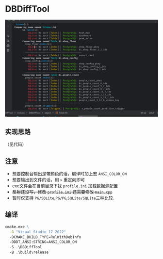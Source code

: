 ﻿# DBDiffTool

![diff_res](/static/diff_res.png)

## 实现思路

（见代码）

## 注意

- 想要控制台输出是带颜色的话，编译时加上宏 `ANSI_COLOR_ON`
- 想要输出到文件的话，用 `>` 重定向即可
- exe文件会在当前目录下找 `profile.ini` 加载数据源配置
- ~~反射还没写，修改 `profile.ini` 还需要修改 `main.cpp`~~
- 暂时仅支持 `PG/SQLite`,`PG/PG`,`SQLite/SQLite`三种比较.

## 编译

```bat
cmake.exe \
  -G "Visual Studio 17 2022" 
  -DCMAKE_BUILD_TYPE=RelWithDebInfo 
  -DDDT_ANSI:STRING=ANSI_COLOR_ON 
  -S .\DBDiffTool 
  -B .\build\release
```
